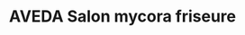 ---
title: "AVEDA Salon mycora friseure"
url: /berlin/aveda-salon-mycora-friseure/
shop: Friseur
---